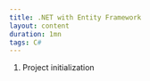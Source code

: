 ```yaml
---
title: .NET with Entity Framework
layout: content
duration: 1mn
tags: C#
---
```


1. Project initialization